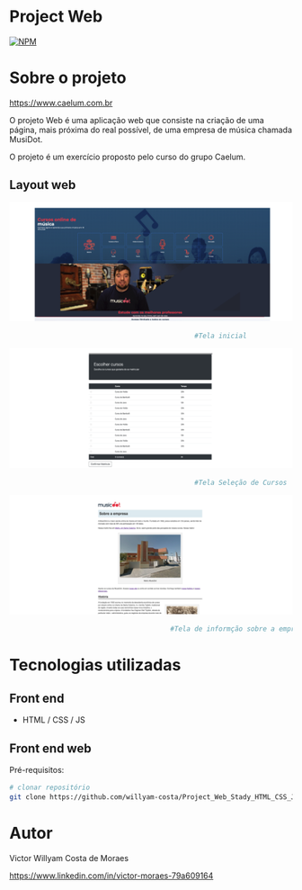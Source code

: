 # Project Web

[![NPM](https://img.shields.io/npm/l/react)](https://github.com/willyam-costa/Project_Web_Stady_HTML_CSS_JavaScript/new/master) 

# Sobre o projeto

https://www.caelum.com.br

O projeto Web é uma aplicação web que consiste na criação de uma página, mais próxima do real possível, de uma empresa de música chamada MusiDot. 

O projeto é um exercício proposto pelo curso do grupo Caelum.
## Layout web
![Web 1](https://github.com/willyam-costa/assest/blob/main/project_web_img/Tela%20inicial.png)
```bash
                                              #Tela inicial

```

![Web 2](https://github.com/willyam-costa/assest/blob/main/project_web_img/Tela%20selecao%20cursos.png)
```bash
                                              #Tela Seleção de Cursos

```

![Web 2](https://github.com/willyam-costa/assest/blob/main/project_web_img/Tela%20Sobre.png)
```bash
                                        #Tela de informção sobre a empresa e sua história

```

# Tecnologias utilizadas
## Front end
- HTML / CSS / JS 

## Front end web
Pré-requisitos: 
```bash
# clonar repositório
git clone https://github.com/willyam-costa/Project_Web_Stady_HTML_CSS_JavaScript.git

```

# Autor

Victor Willyam Costa de Moraes

https://www.linkedin.com/in/victor-moraes-79a609164
